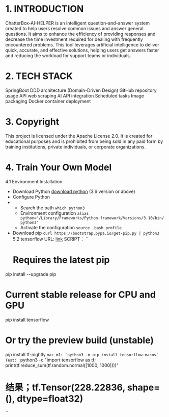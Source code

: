 # 1. INTRODUCTION
ChatterBox-AI-HELPER is an intelligent question-and-answer system created to help users resolve common issues and answer general questions. It aims to enhance the efficiency of providing responses and decrease the time investment required for dealing with frequently encountered problems. This tool leverages artificial intelligence to deliver quick, accurate, and effective solutions, helping users get answers faster and reducing the workload for support teams or individuals.

# 2. TECH STACK

   SpringBoot
   DDD architecture (Domain-Driven Design)
   GitHub repository usage
   API web scraping
   AI API integration
   Scheduled tasks
   Image packaging
   Docker container deployment

# 3. Copyright
This project is licensed under the Apache License 2.0. It is created for educational purposes and is prohibited from being sold in any paid form by training institutions, private individuals, or corporate organizations.

# 4. Train Your Own Model
4.1 Environment Installation
* Download Python [download python](https://www.python.org/downloads/macos/) (3.6 version or above)
* Configure Python
* * Search the path `which python3`
  * Environment configuration `alias python="/Library/Frameworks/Python.framework/Versions/3.10/bin/python3"`
  * Activate the configuration `source .bash_profile`
* Download pip `curl https://bootstrap.pypa.io/get-pip.py | python3`
5.2 tensorflow
  URL: [link](https://www.tensorflow.org/install?hl=zh-cn)
  SCRIPT：
  ``
  # Requires the latest pip
pip install --upgrade pip

# Current stable release for CPU and GPU
pip install tensorflow

# Or try the preview build (unstable)
pip install tf-nightly
  ``
  mac m1: `python3 -m pip install tensorflow-macos`
Test: 
``
python3 -c "import tensorflow as tf; print(tf.reduce_sum(tf.random.normal([1000, 1000])))"

# 结果；tf.Tensor(228.22836, shape=(), dtype=float32)
``
  
